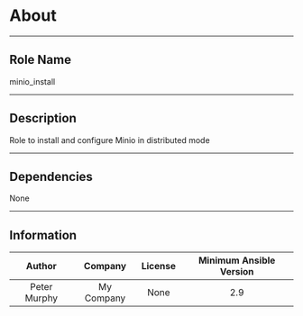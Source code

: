 



# About
  
---
## Role Name
  
minio_install  
  
---
## Description
  
Role to install and configure Minio in distributed mode  
  
---
## Dependencies
  
None  
  
---
## Information
  

|Author|Company|License|Minimum Ansible Version|
| :---: | :---: | :---: | :---: |
|Peter Murphy|My Company|None|2.9|
